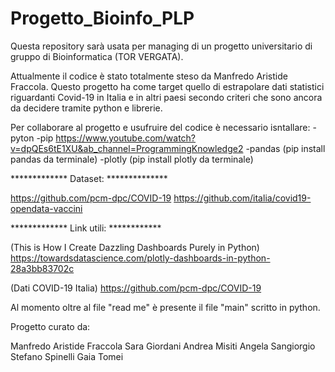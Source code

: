 # Progetto_Bioinfo_PLP
Questa repository sarà usata per managing di un progetto universitario di gruppo di Bioinformatica (TOR VERGATA).

Attualmente il codice è stato totalmente steso da Manfredo Aristide Fraccola.
Questo progetto ha come target quello di estrapolare dati statistici riguardanti Covid-19 in Italia e in altri paesi secondo criteri che sono ancora da decidere tramite python e librerie.

Per collaborare al progetto e usufruire del codice è necessario isntallare:
-pyton 
-pip https://www.youtube.com/watch?v=dpQEs6tE1XU&ab_channel=ProgrammingKnowledge2
-pandas (pip install pandas da terminale) 
-plotly (pip install plotly da terminale)


************* Dataset: **************


https://github.com/pcm-dpc/COVID-19
https://github.com/italia/covid19-opendata-vaccini				


************* Link utili: ************





(This is How I Create Dazzling Dashboards Purely in Python)
https://towardsdatascience.com/plotly-dashboards-in-python-28a3bb83702c



(Dati COVID-19 Italia)
https://github.com/pcm-dpc/COVID-19






Al momento oltre al file "read me" è presente il file "main" scritto in python.




Progetto curato da:

Manfredo Aristide	Fraccola
Sara	Giordani
Andrea	Misiti
Angela	Sangiorgio
Stefano	Spinelli
Gaia	Tomei



